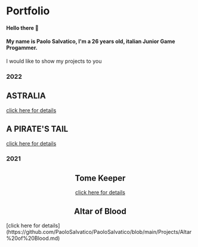 # Portfolio

#### Hello there 👋

#### My name is Paolo Salvatico, I'm a 26 years old, italian Junior Game Progammer.

I would like to show my projects to you

### 2022

## ASTRALIA
[click here for details](https://github.com/PaoloSalvatico/PaoloSalvatico/blob/main/Projects/Astralia.md)

## A PIRATE'S TAIL
[click here for details](https://github.com/PaoloSalvatico/PaoloSalvatico/blob/main/Projects/A%20Pirate's%20Tail.md)

### 2021

<h2 align="center"> Tome Keeper </h2>

<p align="center">
<a href="https://github.com/PaoloSalvatico/PaoloSalvatico/blob/main/Projects/Tome%20Keeper.md">click here for details</a>
</p>

<h2 align="center"> Altar of Blood </h2>
[click here for details](https://github.com/PaoloSalvatico/PaoloSalvatico/blob/main/Projects/Altar%20of%20Blood.md)
